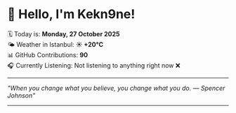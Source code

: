 # 👋 Hello, I'm Kekn9ne!

🗓️ Today is: **Monday, 27 October 2025**  
🌤️ Weather in Istanbul: **☀️   +20°C**  
📊 GitHub Contributions: **90**  
🎧 Currently Listening: Not listening to anything right now ❌

---

_"When you change what you believe, you change what you do. — *Spencer Johnson*"_

---
